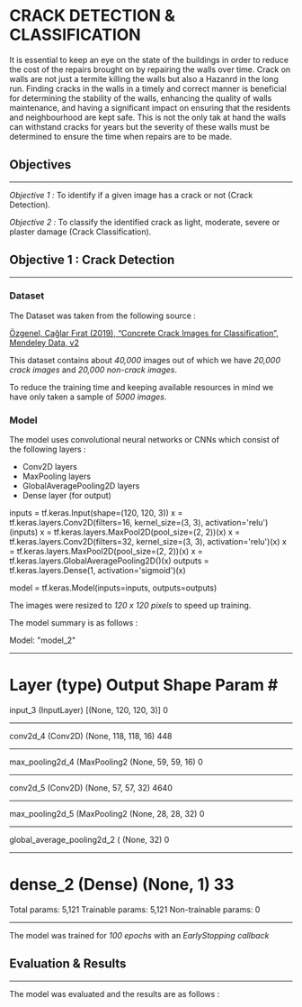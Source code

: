 # CRACK DETECTION & CLASSIFICATION
It is essential to keep an eye on the state of the buildings in order to reduce the cost of the repairs brought on by repairing the walls over time. Crack on walls are not just a termite killing the walls but also a Hazanrd in the long run. Finding cracks in the walls in a timely and correct manner is beneficial for determining the stability of the walls, enhancing the quality of walls maintenance, and having a significant impact on ensuring that the residents and neighbourhood are kept safe. This is not the only tak at hand the walls can withstand cracks for years but the severity of these walls must be determined to ensure the time when repairs are to be made.


## Objectives
---

*Objective 1 :* To identify if a given image has a crack or not (Crack Detection).

*Objective 2 :* To classify the identified crack as light, moderate, severe or plaster damage (Crack Classification).

## Objective 1 : Crack Detection
---

### Dataset
The Dataset was taken from the following source :

[Özgenel, Çağlar Fırat (2019), “Concrete Crack Images for Classification”, Mendeley Data, v2](https://data.mendeley.com/datasets/5y9wdsg2zt/2)

This dataset contains about *40,000* images out of which we have *20,000 crack images* and *20,000 non-crack images*.

To reduce the training time and keeping available resources in mind we have only taken a sample of *5000 images*.


### Model

The model uses convolutional neural networks or CNNs which consist of the following layers : 

+ Conv2D layers
+ MaxPooling layers
+ GlobalAveragePooling2D layers
+ Dense layer (for output)



inputs = tf.keras.Input(shape=(120, 120, 3))
x = tf.keras.layers.Conv2D(filters=16, kernel_size=(3, 3), activation='relu')(inputs)
x = tf.keras.layers.MaxPool2D(pool_size=(2, 2))(x)
x = tf.keras.layers.Conv2D(filters=32, kernel_size=(3, 3), activation='relu')(x)
x = tf.keras.layers.MaxPool2D(pool_size=(2, 2))(x)
x = tf.keras.layers.GlobalAveragePooling2D()(x)
outputs = tf.keras.layers.Dense(1, activation='sigmoid')(x)

model = tf.keras.Model(inputs=inputs, outputs=outputs)



The images were resized to *120 x 120 pixels* to speed up training.

The model summary is as follows :



Model: "model_2"
_________________________________________________________________
Layer (type)                 Output Shape              Param #   
=================================================================
input_3 (InputLayer)         [(None, 120, 120, 3)]     0         
_________________________________________________________________
conv2d_4 (Conv2D)            (None, 118, 118, 16)      448       
_________________________________________________________________
max_pooling2d_4 (MaxPooling2 (None, 59, 59, 16)        0         
_________________________________________________________________
conv2d_5 (Conv2D)            (None, 57, 57, 32)        4640      
_________________________________________________________________
max_pooling2d_5 (MaxPooling2 (None, 28, 28, 32)        0         
_________________________________________________________________
global_average_pooling2d_2 ( (None, 32)                0         
_________________________________________________________________
dense_2 (Dense)              (None, 1)                 33        
=================================================================
Total params: 5,121
Trainable params: 5,121
Non-trainable params: 0
_________________________________________________________________



The model was trained for *100 epochs* with an *EarlyStopping callback*


## Evaluation & Results
---

The model was evaluated and the results are as follows :
